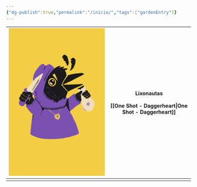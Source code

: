 ```yaml
---
{"dg-publish":true,"permalink":"/inicio/","tags":["gardenEntry"]}
---
```



| ![IMG_0068.jpg](/img/user/Imagens/IMG_0068.jpg) | **Lixonautas**<br><br>[[One Shot - Daggerheart\|One Shot - Daggerheart]] |
| ----------------- | ------------------------------------------------ |
|                   |                                                  |
